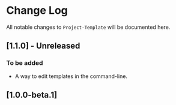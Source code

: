 # Change Log
All notable changes to `Project-Template` will be documented here.

## [1.1.0] - Unreleased

### To be added
- A way to edit templates in the command-line.

## [1.0.0-beta.1]
